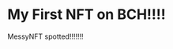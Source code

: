 # My First NFT on BCH!!!!
MessyNFT spotted!!!!!!!
                                                                                                                